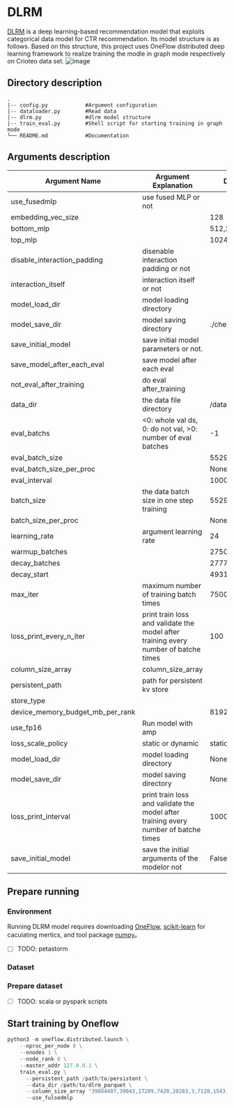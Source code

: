 # DLRM
[DLRM](https://arxiv.org/pdf/1906.00091.pdf) is a deep learning-based recommendation model that exploits categorical data model for CTR recommendation. Its model structure is as follows. Based on this structure, this project uses OneFlow distributed deep learning framework to realize training the modle in graph mode respectively on Crioteo data set.
![image](https://user-images.githubusercontent.com/63446546/158937131-1a057659-0d49-4bfb-aee2-5568e605fa01.png)

## Directory description
```
.
|-- config.py            #Argument configuration
|-- dataloader.py        #Read data
|-- dlrm.py              #dlrm model structure
|-- train_eval.py        #Shell script for starting training in graph mode
└── README.md            #Documentation
```
## Arguments description
|Argument Name|Argument Explanation|Default Value|
|-----|---|------|
|use_fusedmlp|use fused MLP or not||
|embedding_vec_size||128|
|bottom_mlp||512,256,128|
|top_mlp||1024,1024,512,256|
|disable_interaction_padding|disenable interaction padding or not||
|interaction_itself|interaction itself or not||
|model_load_dir|model loading directory||
|model_save_dir|model saving directory|./checkpoint|
|save_initial_model|save initial model parameters or not.||
|save_model_after_each_eval|save model after each eval||
|not_eval_after_training|do eval after_training||
|data_dir|the data file directory|/dataset/dlrm_parquet|
|eval_batchs|<0: whole val ds, 0: do not val, >0: number of eval batches|-1|
|eval_batch_size||55296|
|eval_batch_size_per_proc||None|
|eval_interval||10000|    
|batch_size|the data batch size in one step training|55296|
|batch_size_per_proc||None|
|learning_rate|argument learning rate|24|
|warmup_batches||2750|
|decay_batches||27772|
|decay_start||49315|
|max_iter|maximum number of training batch times|75000|
|loss_print_every_n_iter|print train loss and validate the model after training every number of batche times|100|
|column_size_array|column_size_array||
|persistent_path|path for persistent kv store||
|store_type|||
|device_memory_budget_mb_per_rank||8192|
|use_fp16|Run model with amp||
|loss_scale_policy|static or dynamic|static|
|model_load_dir|model loading directory|None|
|model_save_dir|model saving directory|None|
|loss_print_interval|print train loss and validate the model after training every number of batche times|1000|
|save_initial_model|save the initial arguments of the modelor not|False|


## Prepare running
### Environment
Running DLRM model requires downloading [OneFlow](https://github.com/Oneflow-Inc/oneflow), [scikit-learn](https://scikit-learn.org/stable/install.html) for caculating mertics, and tool package [numpy](https://numpy.org/)。

- [ ] TODO: petastorm
### Dataset

### Prepare dataset 
- [ ] TODO: scala or pyspark scripts

## Start training by Oneflow
```python
python3 -m oneflow.distributed.launch \
    --nproc_per_node 8 \
    --nnodes 1 \
    --node_rank 0 \
    --master_addr 127.0.0.1 \
    train_eval.py \
      --persistent_path /path/to/persistent \
      --data_dir /path/to/dlrm_parquet \
      --column_size_array "39884407,39043,17289,7420,20263,3,7120,1543,63,38532952,2953546,403346,10,2208,11938,155,4,976,14,39979772,25641295,39664985,585935,12972,108,36" \
      --use_fulsedmlp
```






